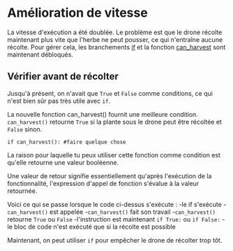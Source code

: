 # Amélioration de vitesse
La vitesse d'exécution a été doublée. Le problème est que le drone récolte maintenant plus vite que l'herbe ne peut pousser, ce qui n'entraîne aucune récolte. Pour gérer cela, les branchements [if](docs/scripting/if.md) et la fonction [can_harvest](functions/can_harvest) sont maintenant débloqués.

## Vérifier avant de récolter
Jusqu'à présent, on n'avait que `True` et `False` comme conditions, ce qui n'est bien sûr pas très utile avec `if`.

La nouvelle fonction can_harvest() fournit une meilleure condition. `can_harvest()` retourne `True` si la plante sous le drone peut être récoltée et `False` sinon.

`if can_harvest():
	#faire quelque chose`

La raison pour laquelle tu peux utiliser cette fonction comme condition est qu'elle retourne une valeur booléenne.

Une valeur de retour signifie essentiellement qu'après l'exécution de la fonctionnalité, l'expression d'appel de fonction s'évalue à la valeur retournée.

Voici ce qui se passe lorsque le code ci-dessus s'exécute :
	-le if s'exécute
	-`can_harvest()` est appelée
	-`can_harvest()` fait son travail
	-`can_harvest()` retourne `True` ou `False`
	-l'instruction est maintenant `if True:` ou `if False:`
	-le bloc de code n'est exécuté que si la récolte est possible

Maintenant, on peut utiliser `if` pour empêcher le drone de récolter trop tôt.